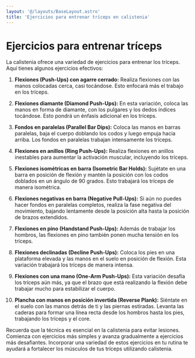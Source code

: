```yaml
---
layout: '@/layouts/BaseLayout.astro'
title: 'Ejercicios para entrenar tríceps en calistenia'
---
```


# Ejercicios para entrenar tríceps

La calistenia ofrece una variedad de ejercicios para entrenar los tríceps. Aquí tienes algunos ejercicios efectivos:

1. **Flexiones (Push-Ups) con agarre cerrado:** Realiza flexiones con las manos colocadas cerca, casi tocándose. Esto enfocará más el trabajo en los tríceps.

2. **Flexiones diamante (Diamond Push-Ups):** En esta variación, coloca las manos en forma de diamante, con los pulgares y los dedos índices tocándose. Esto pondrá un énfasis adicional en los tríceps.

3. **Fondos en paralelas (Parallel Bar Dips):** Coloca las manos en barras paralelas, baja el cuerpo doblando los codos y luego empuja hacia arriba. Los fondos en paralelas trabajan intensamente los tríceps.

4. **Flexiones en anillos (Ring Push-Ups):** Realiza flexiones en anillos inestables para aumentar la activación muscular, incluyendo los tríceps.

5. **Flexiones isométricas en barra (Isometric Bar Holds):** Sujétate en una barra en posición de flexión y mantén la posición con los codos doblados en un ángulo de 90 grados. Esto trabajará los tríceps de manera isométrica.

6. **Flexiones negativas en barra (Negative Pull-Ups):** Si aún no puedes hacer fondos en paralelas completos, realiza la fase negativa del movimiento, bajando lentamente desde la posición alta hasta la posición de brazos extendidos.

7. **Flexiones en pino (Handstand Push-Ups):** Además de trabajar los hombros, las flexiones en pino también ponen mucha tensión en los tríceps.

8. **Flexiones declinadas (Decline Push-Ups):** Coloca los pies en una plataforma elevada y las manos en el suelo en posición de flexión. Esta variación trabajará los tríceps de manera intensa.

9. **Flexiones con una mano (One-Arm Push-Ups):** Esta variación desafía los tríceps aún más, ya que el brazo que está realizando la flexión debe trabajar mucho para estabilizar el cuerpo.

10. **Plancha con manos en posición invertida (Reverse Plank):** Siéntate en el suelo con las manos detrás de ti y las piernas estiradas. Levanta las caderas para formar una línea recta desde los hombros hasta los pies, trabajando los tríceps y el core.

Recuerda que la técnica es esencial en la calistenia para evitar lesiones. Comienza con ejercicios más simples y avanza gradualmente a ejercicios más desafiantes. Incorporar una variedad de estos ejercicios en tu rutina te ayudará a fortalecer los músculos de tus tríceps utilizando calistenia.
